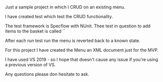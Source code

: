 Just a sample project in which I CRUD on an existing menu.

I have created test which test the CRUD functionality.

The test framework is Specflow with NUnit. Thee test in question to add items to the basket is called ``

After each run test run the menu is reverted back to a known state.

For this project I have created the Menu an XML document just for the MVP.

I have used VS 2019 - so I hope that doesn't cause any issue if you're using a previous version of VS.


Any questions please don hesitate to ask.
